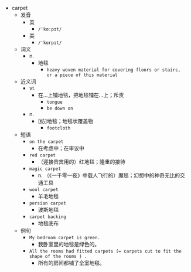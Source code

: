 - carpet
  - 发音
    - 英
      - `/'kɑːpɪt/`
    - 美
      - `/'kɑrpɪt/`
  - 词义
    - n.
      - 地毯
        - `heavy woven material for covering floors or stairs, or a piece of this material`
  - 近义词
    - vt.
      - 在…上铺地毯，把地毯铺在…上；斥责
        - `tongue`
        - `be down on`
    - n.
      - [纺]地毯；地毯状覆盖物
        - `footcloth`
  - 短语
    - `on the carpet`
      - 在考虑中；在审议中 
    - `red carpet`
      - （迎接贵宾用的）红地毯；隆重的接待 
    - `magic carpet`
      - n. （《一千零一夜》中载人飞行的）魔毯；幻想中的神奇无比的交通工具 
    - `wool carpet`
      - 羊毛地毯 
    - `persian carpet`
      - 波斯地毯 
    - `carpet backing`
      - 地毯底布 
  - 例句
    - `My bedroom carpet is green.`
      - 我卧室里的地毯是绿色的。
    - `All the rooms had fitted carpets (= carpets cut to fit the shape of the rooms ) .`
      - 所有的房间都铺了全室地毯。


